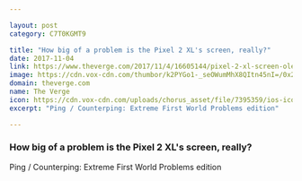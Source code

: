 ```yaml
---

layout: post
category: C7T0KGMT9

title: "How big of a problem is the Pixel 2 XL's screen, really?"
date: 2017-11-04
link: https://www.theverge.com/2017/11/4/16605144/pixel-2-xl-screen-oled-color-shift-issues-ping-counterping
image: https://cdn.vox-cdn.com/thumbor/k2PYGo1-_seOWumMhX8QItn45nI=/0x292:2040x1360/fit-in/1200x630/cdn.vox-cdn.com/uploads/chorus_asset/file/9474573/jbareham_171014_2050_0414.jpg
domain: theverge.com
name: The Verge
icon: https://cdn.vox-cdn.com/uploads/chorus_asset/file/7395359/ios-icon.0.png
excerpt: "Ping / Counterping: Extreme First World Problems edition"

---
```


### How big of a problem is the Pixel 2 XL's screen, really?

Ping / Counterping: Extreme First World Problems edition